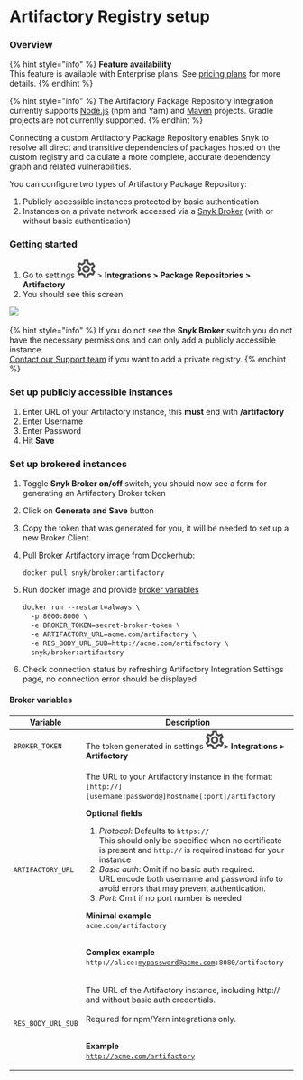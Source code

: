 # Artifactory Registry setup

### **Overview**

{% hint style="info" %}
**Feature availability**\
This feature is available with Enterprise plans. See [pricing plans](https://snyk.io/plans/) for more details.
{% endhint %}

{% hint style="info" %}
The Artifactory Package Repository integration currently supports [Node.js](../../products/snyk-open-source/language-and-package-manager-support/snyk-for-javascript.md) (npm and Yarn) and [Maven](../../products/snyk-open-source/language-and-package-manager-support/snyk-for-java-gradle-maven.md) projects. Gradle projects are not currently supported.
{% endhint %}

Connecting a custom Artifactory Package Repository enables Snyk to resolve all direct and transitive dependencies of packages hosted on the custom registry and calculate a more complete, accurate dependency graph and related vulnerabilities.

You can configure two types of Artifactory Package Repository:

1. Publicly accessible instances protected by basic authentication
2. Instances on a private network accessed via a [Snyk Broker](../../features/snyk-broker/broker-introduction.md) (with or without basic authentication)

### Getting started

1. Go to settings <img src="../../.gitbook/assets/cog_icon.png" alt="" data-size="line"> > **Integrations > Package Repositories > Artifactory**
2. You should see this screen:

![](../../.gitbook/assets/screenshot\_2020-04-17\_at\_14.38.12.png)

{% hint style="info" %}
If you do not see the **Snyk Broker** switch you do not have the necessary permissions and can only add a publicly accessible instance.\
[Contact our Support team](https://support.snyk.io/hc/en-us/requests/new) if you want to add a private registry.
{% endhint %}

### Set up publicly accessible instances

1. Enter URL of your Artifactory instance, this **must** end with **/artifactory**
2. Enter Username
3. Enter Password
4. Hit **Save**

### Set up brokered instances

1. Toggle **Snyk Broker on/off** switch, you should now see a form for generating an Artifactory Broker token
2. Click on **Generate and Save** button
3. Copy the token that was generated for you, it will be needed to set up a new Broker Client
4.  Pull Broker Artifactory image from Dockerhub:

    ```
    docker pull snyk/broker:artifactory
    ```
5.  Run docker image and provide [broker variables](artifactory-registry-setup.md#broker-variables)

    ```
    docker run --restart=always \
      -p 8000:8000 \
      -e BROKER_TOKEN=secret-broker-token \
      -e ARTIFACTORY_URL=acme.com/artifactory \
      -e RES_BODY_URL_SUB=http://acme.com/artifactory \ 
      snyk/broker:artifactory
    ```
6. Check connection status by refreshing Artifactory Integration Settings page, no connection error should be displayed

#### Broker variables

| Variable           | Description                                                                                                                                                                                                                                                                                                                                                                                                                                                                                                                                                                                                                                                                                                                                                                                  |
| ------------------ | -------------------------------------------------------------------------------------------------------------------------------------------------------------------------------------------------------------------------------------------------------------------------------------------------------------------------------------------------------------------------------------------------------------------------------------------------------------------------------------------------------------------------------------------------------------------------------------------------------------------------------------------------------------------------------------------------------------------------------------------------------------------------------------------- |
| `BROKER_TOKEN`     | The token generated in settings <img src="../../.gitbook/assets/cog_icon.png" alt="" data-size="line">**> Integrations > Artifactory**                                                                                                                                                                                                                                                                                                                                                                                                                                                                                                                                                                                                                                                       |
| `ARTIFACTORY_URL`  | <p>The URL to your Artifactory instance in the format:<br><code>[http://][username:password@]hostname[:port]/artifactory</code></p><p><strong>Optional fields</strong></p><ol><li><em>Protocol</em>: Defaults to <code>https://</code><br>This should only be specified when no certificate is present and <code>http://</code> is required instead for your instance</li><li><em>Basic auth</em>: Omit if no basic auth required.<br>URL encode both username and password info to avoid errors that may prevent authentication.</li><li><em>Port</em>: Omit if no port number is needed</li></ol><p><strong>Minimal example</strong><br><code>acme.com/artifactory</code></p><p><br><strong>Complex example</strong><br><code>http://alice:mypassword@acme.com:8080/artifactory</code></p> |
| `RES_BODY_URL_SUB` | <p>The URL of the Artifactory instance, including http:// and without basic auth credentials.<br><br>Required for npm/Yarn integrations only.</p><p><br><strong>Example</strong><br><code>http://acme.com/artifactory</code></p>                                                                                                                                                                                                                                                                                                                                                                                                                                                                                                                                                             |
